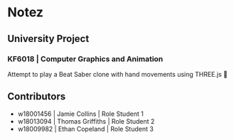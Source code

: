 # Notez

## University Project

### KF6018 | Computer Graphics and Animation

Attempt to play a Beat Saber clone with hand movements using THREE.js 🎉

## Contributors
 - w18001456 | Jamie Collins | Role Student 1
 - w18013094 | Thomas Griffiths | Role Student 2
 - w18009982 | Ethan Copeland | Role Student 3
